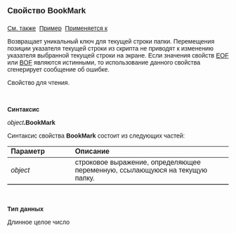 <html>
<head>
<title>Текущий вид просмотра\BookMark</title>
</head>

<body>

<p><strong><font size="4" face="Arial">Свойство BookMark<br>
<br>
</font></strong><font face="Arial"><a href="../Frmpttel.html">См. также</a>&nbsp;
<u>Пример</u>&nbsp; <a href="../Frmpttel.html">Применяется к</a></font></p>

<p><font face="Arial">Возвращает уникальный ключ для текущей строки 
папки. Перемещения позиции указателя текущей строки из скрипта не приводят к 
изменению указателя выбранной текущей строки на экране. Если значения свойств <a href="EOF.html">
EOF</a>
или <a href="BOF.html">BOF</a> являются истинными, то использование данного 
свойства сгенерирует сообщение об ошибке.</font></p>

<p><font face="Arial">Свойство для чтения. </font></p>

<p class="label">&nbsp;</p>

<p class="label"><font face="Arial"><b>Синтаксис</b></font></p>

<p><font face="Arial"><em>object</em><strong>.BookMark</strong></font></p>

<p><font face="Arial">Синтаксис свойства <strong>BookMark</strong>
состоит из следующих частей:</font></p>

<table border="1" cellPadding="5" cols="2" frame="below" rules="rows">
<TBODY>
  <tr vAlign="top">
    <td class="label" width="29%"><font face="Arial"><b>Параметр</b></font></td>
    <td class="label" width="71%"><font face="Arial"><strong>Описание</strong></font></td>
  </tr>
  <tr>
    <td width="29%"><em><font face="Arial">object</font></em></td>
    <td width="71%"><font face="Arial">строковое выражение, 
	определяющее переменную, ссылающуюся на текущую папку.</font></td>
  </tr>
</table>

<p class="label">&nbsp;</p>

<p class="label"><font face="Arial"><b>Тип данных</b></font></p>

<p class="label"><font face="Arial">Длинное целое число</font></p>
</body>
</html>
